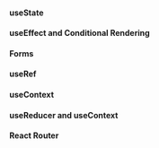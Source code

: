 
#### useState

#### useEffect and Conditional Rendering

#### Forms

#### useRef

#### useContext

#### useReducer and useContext

#### React Router
